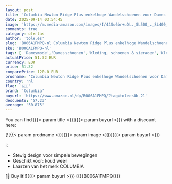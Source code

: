 ```yaml
---
layout: post
title: 'Columbia Newton Ridge Plus enkelhoge Wandelschoenen voor Dames  Bruin  Cordovan/Crown Jewel   42 EU'
date: 2025-09-14 03:54:45
image: 'https://m.media-amazon.com/images/I/41Su6br+uOL._SL500_._SL400_.jpg'
comments: true
category: ofertas
author: 'tole.es'
slug: 'B006A1FMPQ-nl Columbia Newton Ridge Plus enkelhoge Wandelschoenen voor...'
sku: 'B006A1FMPQ-nl'
tags: [ 'Damesmode','Damesschoenen','Kleding, schoenen & sieraden','Kleding, schoenen en sieraden','Trainings- & outdoorschoenen dames','Trekking- & hikingschoeisel dames','Wandelschoenen dames','columbia','🇳🇱', ]
actualPrice: 51.32 EUR
currency: EUR
price: 51.32
comparePrice: 120.0 EUR
prodname: 'Columbia Newton Ridge Plus enkelhoge Wandelschoenen voor Dames  Bruin  Cordovan/Crown Jewel   42 EU'
country: 'nl'
flag: '🇳🇱'
brand: 'Columbia'
buyurl: 'https://www.amazon.nl/dp/B006A1FMPQ/?tag=tolees0b-21'
descuento: '57.23'
average: '50.875'
---
```


You can find [{{< param title >}}]({{< param buyurl >}}) with a discount here:

[![{{< param prodname >}}]({{< param image >}})]({{< param buyurl >}})

ℹ️:

- Stevig design voor simpele bewegingen
- Geschikt voor: koud weer
- Laarzen van het merk COLUMBIA

[🛒 Buy it!!]({{< param buyurl >}})
{{<world>}}B006A1FMPQ{{</world>}}
